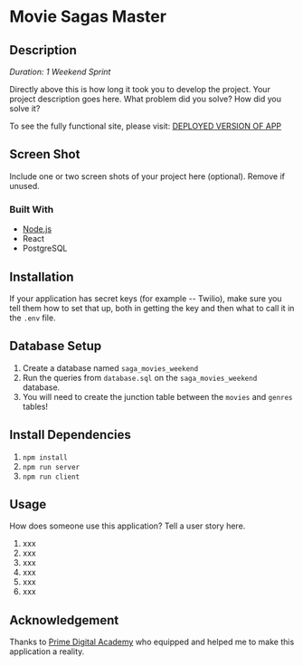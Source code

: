 # Movie Sagas Master

## Description

_Duration: 1 Weekend Sprint_

Directly above this is how long it took you to develop the project. Your project description goes here. What problem did you solve? How did you solve it? 


To see the fully functional site, please visit: [DEPLOYED VERSION OF APP](www.heroku.com)

## Screen Shot

Include one or two screen shots of your project here (optional). Remove if unused.

### Built With

- [Node.js](https://nodejs.org/en/)
- React
- PostgreSQL

## Installation
If your application has secret keys (for example --  Twilio), make sure you tell them how to set that up, both in getting the key and then what to call it in the `.env` file.

## Database Setup

1. Create a database named `saga_movies_weekend`
2. Run the queries from `database.sql` on the `saga_movies_weekend` database.
3. You will need to create the junction table between the `movies` and `genres` tables!

## Install Dependencies

1. `npm install`
2. `npm run server`
3. `npm run client`

## Usage
How does someone use this application? Tell a user story here.

1. xxx
2. xxx
3. xxx
4. xxx
5. xxx
6. xxx


## Acknowledgement
Thanks to [Prime Digital Academy](www.primeacademy.io) who equipped and helped me to make this application a reality.
